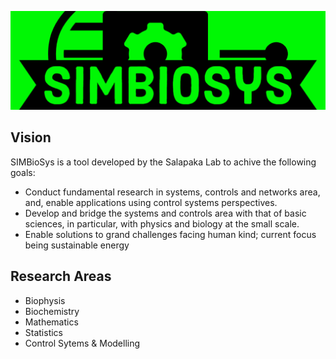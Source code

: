 
<p float="center">
  <img src="Logo/SIMBioSys_Title.png" title = "SalapakaLab - SIMBioSys" width = "1000"  />
</p>


<!-- <img src= "https://github.com/SalapakaLab-SIMBioSys/.github/profile/Logo/SIMBioSys_Title.png" alt="SalapakaLab - SIMBioSys" align="center" width = "1000"/>
-->
<!-- # SalapakaLab-SIMBioSys <br><img src="../Logo/SIMBioSys.png" alt="SalapakaLab - SIMBioSys" align="right" width = "150"/>  
-->

## Vision
SIMBioSys is a tool developed by the Salapaka Lab to achive the following goals:  
- Conduct fundamental research in systems, controls and networks area, and, enable applications using control systems perspectives. 
- Develop and bridge the systems and controls area with that of basic sciences, in particular, with physics and biology at the small scale. 
- Enable solutions to grand challenges facing human kind; current focus being sustainable energy

## Research Areas
- Biophysis
- Biochemistry
- Mathematics
- Statistics
- Control Sytems & Modelling




<!--

**Here are some ideas to get you started:**

🙋‍♀️ A short introduction - what is your organization all about?
🌈 Contribution guidelines - how can the community get involved?
👩‍💻 Useful resources - where can the community find your docs? Is there anything else the community should know?
🍿 Fun facts - what does your team eat for breakfast?
🧙 Remember, you can do mighty things with the power of [Markdown](https://docs.github.com/github/writing-on-github/getting-started-with-writing-and-formatting-on-github/basic-writing-and-formatting-syntax)
-->
